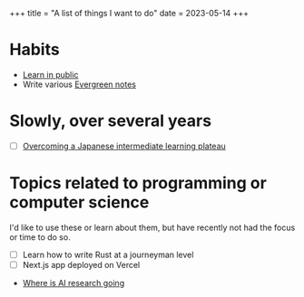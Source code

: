 +++
title = "A list of things I want to do"
date = 2023-05-14
+++


# Habits

- [Learn in public](https://www.swyx.io/learn-in-public)
- Write various [Evergreen notes](@/blog/Evergreen%20notes.md)


# Slowly, over several years

- [ ] [Overcoming a Japanese intermediate learning plateau](@/blog/Overcoming%20a%20Japanese%20intermediate%20learning%20plateau.md)


# Topics related to programming or computer science

I'd like to use these or learn about them, but have recently not had the
focus or time to do so.
- [ ] Learn how to write Rust at a journeyman level
- [ ] Next.js app deployed on Vercel
- [Where is AI research going](@/blog/Where%20is%20AI%20research%20going.md)
